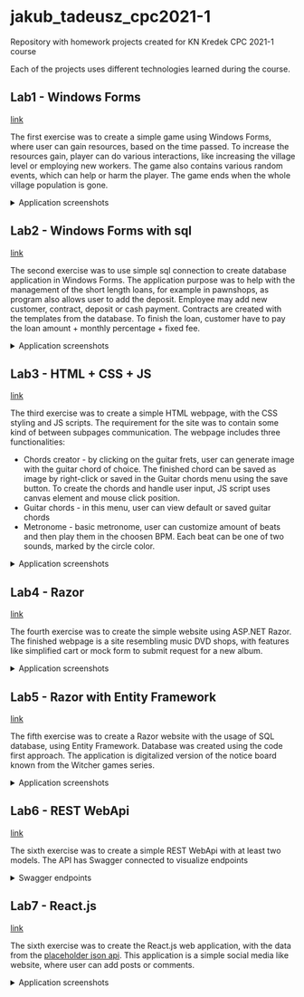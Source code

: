 # jakub_tadeusz_cpc2021-1
Repository with homework projects created for KN Kredek CPC 2021-1 course 

Each of the projects uses different technologies learned during the course.

## Lab1 - Windows Forms 
[link](Lab1-forms)

The first exercise was to create a simple game using Windows Forms, where user can gain resources, based on the time passed. 
To increase the resources gain, player can do various interactions, like increasing the village level or employing new workers.
The game also contains various random events, which can help or harm the player.
The game ends when the whole village population is gone.

<details><summary>Application screenshots</summary>

![S1](/Lab1-forms/s1.JPG)
  
![S2](/Lab1-forms/s2.JPG)
  
![S3](/Lab1-forms/s3.JPG)
  
</details>

## Lab2 - Windows Forms with sql
[link](Lab2-forms-sql)

The second exercise was to use simple sql connection to create database application in Windows Forms.
The application purpose was to help with the management of the short length loans, for example in pawnshops, as program also allows user to add the deposit.
Employee may add new customer, contract, deposit or cash payment. Contracts are created with the templates from the database. To finish the loan, customer have to pay the loan amount + monthly percentage + fixed fee.


<details><summary>Application screenshots</summary>

![S1](/Lab2-forms-sql/S1.png)
  
![S2](/Lab2-forms-sql/S2.JPG)
  
![S3](/Lab2-forms-sql/S3.JPG)
  
![S4](/Lab2-forms-sql/S4.JPG)
  
![S5](/Lab2-forms-sql/S5.JPG)
  
</details>

## Lab3 - HTML + CSS + JS
[link](Lab3-html-js-css)

The third exercise was to create a simple HTML webpage, with the CSS styling and JS scripts. The requirement for the site was to contain some kind of between subpages communication.
The webpage includes three functionalities:
- Chords creator - by clicking on the guitar frets, user can generate image with the guitar chord of choice. The finished chord can be saved as image by right-click or saved in the Guitar chords menu using the save button. To create the chords and handle user input, JS script uses canvas element and mouse click position.
- Guitar chords - in this menu, user can view default or saved guitar chords
- Metronome - basic metronome, user can customize amount of beats and then play them in the choosen BPM. Each beat can be one of two sounds, marked by the circle color.

<details><summary>Application screenshots</summary>

![S1](/Lab3-html-js-css/S1.JPG)
  
![S2](/Lab3-html-js-css/S2.JPG)
  
![S3](/Lab3-html-js-css/S3.JPG)
  
![S4](/Lab3-html-js-css/S4.JPG)
  
</details>

## Lab4 - Razor
[link](Lab4-razor)

The fourth exercise was to create the simple website using ASP.NET Razor.
The finished webpage is a site resembling music DVD shops, with features like simplified cart or mock form to submit request for a new album.


<details><summary>Application screenshots</summary>

![S1](/Lab4-razor/screen1.JPG)
  
![S2](/Lab4-razor/screen2.JPG)
  
</details>

## Lab5 - Razor with Entity Framework
[link](Lab5-razor-sql)

The fifth exercise was to create a Razor website with the usage of SQL database, using Entity Framework. Database was created using the code first approach.
The application is digitalized version of the notice board known from the Witcher games series.

<details><summary>Application screenshots</summary>

![S1](/Lab5-razor-sql/screen_index.png)
  
![S2](/Lab5-razor-sql/screen_contracts.png)
  
</details>

## Lab6 - REST WebApi 
[link](Lab6-webapi)

The sixth exercise was to create a simple REST WebApi with at least two models. The API has Swagger connected to visualize endpoints

<details><summary>Swagger endpoints</summary>

![swagger](/Lab6-webapi/swagger.JPG)
  
</details>

## Lab7 - React.js
[link](Lab7-react)

The sixth exercise was to create the React.js web application, with the data from the [placeholder json api](https://jsonplaceholder.typicode.com).
This application is a simple social media like website, where user can add posts or comments.


<details><summary>Application screenshots</summary>

![S1](/Lab7-react/S1.JPG)
  
![S2](/Lab7-react/S2.JPG) 
  
</details>
